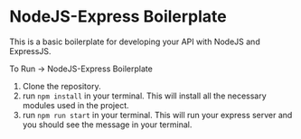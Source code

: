# NodeJS-Express Boilerplate
This is a basic boilerplate for developing your API with NodeJS and ExpressJS.

To Run -> NodeJS-Express Boilerplate
1. Clone the repository.
2. run `npm install` in your terminal. This will install all the necessary modules used in the project.
3. run `npm run start` in your terminal. This will run your express server and you should see the message in your terminal.